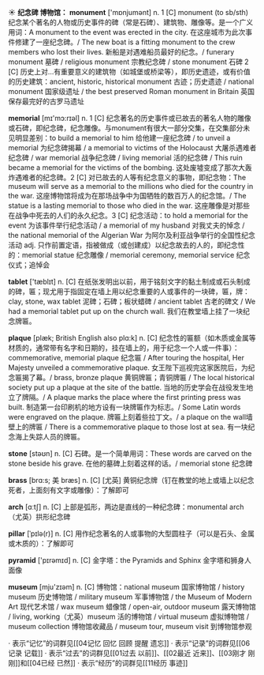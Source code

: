 ☀ <span class="category">**纪念碑 博物馆：**</span>
<span class="vocabulary">**monument**</span> ['mɒnjumənt] 
<span class="definition">n. 1 [C] monument (to sb/sth) 纪念某个著名的人物或历史事件的碑（常是石碑）、建筑物、雕像等。是一个广义用词：</span>A monument to the event was erected in the city. 在这座城市为此次事件修建了一座纪念碑。/ The new boat is a fitting monument to the crew members who lost their lives. 新船是对遇难船员最好的纪念。/ funerary monument 墓碑 / religious monument 宗教纪念碑 / stone monument 石碑 <span class="definition">2 [C] 历史上对…有重要意义的建筑物（如城堡或桥梁等），即历史遗迹，或有价值的历史建筑：</span>ancient, historic, historical monument 古迹；历史遗迹 / national monument 国家级遗址 / the best preserved Roman monument in Britain 英国保存最完好的古罗马遗址

<span class="vocabulary">**memorial**</span> [mɪ'mɔ:rɪəl] 
<span class="definition">n. 1 [C] 纪念著名的历史事件或已故去的著名人物的雕像或石碑，即纪念碑，纪念雕像。与monument有很大一部分交集，在交集部分未见明显差别：</span>to build a memorial to him 给他建一座纪念碑 / to unveil a memorial 为纪念碑揭幕 / a memorial to victims of the Holocaust 大屠杀遇难者纪念碑 / war memorial 战争纪念碑 / living memorial 活的纪念碑 / This ruin became a memorial for the victims of the bombing. 这处废墟变成了那次大轰炸遇难者的纪念碑。<span class="definition">2 [C] 对已故去的人等有纪念意义的事物，即纪念物：</span>The museum will serve as a memorial to the millions who died for the country in the war. 这座博物馆将成为在那场战争中为国牺牲的数百万人的纪念馆。/ The statue is a lasting memorial to those who died in the war. 这座雕像是对那些在战争中死去的人们的永久纪念。<span class="definition">3 [C] 纪念活动：</span>to hold a memorial for the event 为该事件举行纪念活动 / a memorial of my husband 对我丈夫的悼念 / the national memorial of the Algerian War 为阿尔及利亚战争举行的全国性纪念活动 <span class="definition">adj. 只作前置定语，指被做成（或创建成）以纪念故去的人的，即纪念性的：</span>memorial statue 纪念雕像 / memorial ceremony, memorial service 纪念仪式；追悼会

<span class="vocabulary">**tablet**</span> ['tæblɪt] 
<span class="definition">n. [C] 在纸张发明出以前，用于铭刻文字的黏土制成或石头制成的碑，匾；现尤用于指固定在墙上用以纪念重要的人或事件的一块碑，匾，牌：</span>clay, stone, wax tablet 泥碑；石碑；板状蜡碑 / ancient tablet 古老的碑文 / We had a memorial tablet put up on the church wall. 我们在教堂墙上挂了一块纪念牌匾。
           
<span class="vocabulary">**plaque**</span> [plæk; British English also plɑ:k]
<span class="definition">n. [C] 纪念性的匾额（如木质或金属等材质的，通常带有名字和日期的，挂在墙上的，用于纪念一个人或一件事）：</span>commemorative, memorial plaque 纪念匾 / After touring the hospital, Her Majesty unveiled a commemorative plaque. 女王陛下巡视完这家医院后，为纪念匾揭了幕。/ brass, bronze plaque 黄铜牌匾；青铜牌匾 / The local historical society put up a plaque at the site of the battle. 当地的历史学会在战役发生地立了牌隔。/ A plaque marks the place where the first printing press was built. 制造第一台印刷机的地方设有一块牌匾作为标志。/ Some Latin words were engraved on the plaque. 牌匾上刻着些拉丁文。/ a plaque on the wall墙壁上的牌匾 / There is a commemorative plaque to those lost at sea. 有一块纪念海上失踪人员的牌匾。

<span class="vocabulary">**stone**</span> [stəʊn] 
<span class="definition">n. [C] 石碑。是一个简单用词：</span>These words are carved on the stone beside his grave. 在他的墓碑上刻着这样的话。/ memorial stone 纪念碑
           
<span class="vocabulary">**brass**</span> [brɑ:s; 美 bræs]
<span class="definition">n. [C] [尤英] 黄铜纪念牌（钉在教堂的地上或墙上以纪念死者，上面刻有文字或雕像）：</span>了解即可
 
<span class="vocabulary">**arch**</span> [ɑːtʃ] 
<span class="definition">n. [C] 上部是弧形，两边是直线的一种纪念碑：</span>monumental arch（尤英）拱形纪念碑
           
<span class="vocabulary">**pillar**</span> [ˈpɪlə(r)]
<span class="definition">n. [C] 用作纪念著名的人或事物的大型圆柱子（可以是石头、金属或木质的）：</span>了解即可

<span class="vocabulary">**pyramid**</span> ['pɪrəmɪd] 
<span class="definition">n. [C] 金字塔：</span>the Pyramids and Sphinx 金字塔和狮身人面像

<span class="vocabulary">**museum**</span> [mju'zɪəm] 
<span class="definition">n. [C] 博物馆：</span>national museum 国家博物馆 / history museum 历史博物馆 / military museum 军事博物馆 / the Museum of Modern Art 现代艺术馆 / wax museum 蜡像馆 / open-air, outdoor museum 露天博物馆 / living, working（尤英）museum 活的博物馆 / virtual museum 虚拟博物馆 / museum collection 博物馆收藏品 / museum tour, museum visit 到博物馆参观

· 表示“记忆”的词群见[[04记忆 回忆 回顾 提醒 遗忘]]
· 表示“记录”的词群见[[06记录 记载]]
· 表示“过去”的词群见[[01过去 以前]]、[[02最近 近来]]、[[03刚才 刚刚]]和[[04已经 已然]]
· 表示“经历”的词群见[[11经历 事迹]]
